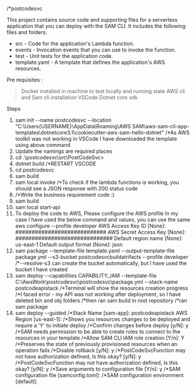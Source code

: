 /*postcodesvc

This project contains source code and supporting files for a serverless application that you can deploy with the SAM CLI. It includes the following files and folders.

- src - Code for the application's Lambda function.
- events - Invocation events that you can use to invoke the function.
- test - Unit tests for the application code. 
- template.yaml - A template that defines the application's AWS resources.

Pre requisites : 
> Docker installed in machine to test locally and running state 
> AWS cli and Sam cli installation
> VSCode 
> Dotnet core sdk 

Steps 
1) sam init --name postcodesvc --location "C:\Users\{USERNAME}\AppData\Roaming\AWS SAM\aws-sam-cli-app-templates\dotnetcore3.1\cookiecutter-aws-sam-hello-dotnet"
    /*As AWS toolkit was not working in VSCode I have downloaded the template using above command 
2) Update the namings are required places 
3) cd .\postcodesvc\src\PostCodeSvc> 
4) dotnet build 
    /*RESTART VSCODE
5) cd postcodesvc
6) sam build 
7) sam local invoke 
    /*To check if the lambda functions is working, you should see a JSON response with 200 status code 
8) /*Write the business requirement code :) 
9) sam build 
10) sam local start-api
11) To deploy the code to AWS, Please configure the AWS profile 
        In my case I have used the below command and values, you can use the same 
        aws configure --profile developer
        AWS Access Key ID [None]: ############################
        AWS Secret Access Key [None]: ##############################
        Default region name [None]: us-east-1
        Default output format [None]: json
12) sam package --template-file template.yaml --output-template-file package.yml   --s3-bucket postcodesvcbuildatrifacts   --profile developer
    /*--resolve-s3 can create the bucket automatically, but I have used the bucket I have created 
13) sam deploy --capabilities CAPABILITY_IAM --template-file C:\AwsWork\postcodesvc\postcodesvc\package.yml --stack-name postcodeapistack
    /*Terminal will show the resources creation progress 
    /*I faced error - my API was not working after deployment, so I have deleted bin and obj folders
    /*then ran sam build in root repository 
    /*ran sam package
14) sam deploy --guided
    /*Stack Name [sam-app]: postcodeapistack
        AWS Region [us-east-1]: 
        /*Shows you resources changes to be deployed and require a 'Y' to initiate deploy
        /*Confirm changes before deploy [y/N]: y
        /*SAM needs permission to be able to create roles to connect to the resources in your template
        /*Allow SAM CLI IAM role creation [Y/n]: Y
        /*Preserves the state of previously provisioned resources when an operation fails
        /*Disable rollback [y/N]: y
        /*PostCodeSvcFunction may not have authorization defined, Is this okay? [y/N]: y
        /*PostCodeSvcFunction may not have authorization defined, Is this okay? [y/N]: y
        /*Save arguments to configuration file [Y/n]: y
        /*SAM configuration file [samconfig.toml]: 
        /*SAM configuration environment [default]: 
